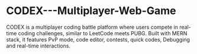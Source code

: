 # CODEX---Multiplayer-Web-Game
CODEX is a multiplayer coding battle platform where users compete in real-time coding challenges, similar to LeetCode meets PUBG. Built with MERN stack, it features PvP mode, code editor, contests, quick codes, Debugging and real-time interactions.
